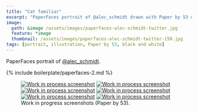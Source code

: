 ```yaml
---
title: "Cat familiar"
excerpt: "PaperFaces portrait of @alec_schmidt drawn with Paper by 53 on an iPad."
image: 
  path: &image /assets/images/paperfaces-alec-schmidt-twitter.jpg 
  feature: *image
  thumbnail: /assets/images/paperfaces-alec-schmidt-twitter-150.jpg
tags: [portrait, illustration, Paper by 53, black and white]
---
```


PaperFaces portrait of <a href="http://twitter.com/alec_schmidt">@alec_schmidt</a>.

{% include boilerplate/paperfaces-2.md %}

<figure class="half">
	<a href="/assets/images/paperfaces-alec-schmidt-process-1-lg.jpg"><img src="/assets/images/paperfaces-alec-schmidt-process-1-600.jpg" alt="Work in process screenshot"></a>
	<a href="/assets/images/paperfaces-alec-schmidt-process-2-lg.jpg"><img src="/assets/images/paperfaces-alec-schmidt-process-2-600.jpg" alt="Work in process screenshot"></a>
	<a href="/assets/images/paperfaces-alec-schmidt-process-3-lg.jpg"><img src="/assets/images/paperfaces-alec-schmidt-process-3-600.jpg" alt="Work in process screenshot"></a>
	<a href="/assets/images/paperfaces-alec-schmidt-process-4-lg.jpg"><img src="/assets/images/paperfaces-alec-schmidt-process-4-600.jpg" alt="Work in process screenshot"></a>
	<a href="/assets/images/paperfaces-alec-schmidt-process-5-lg.jpg"><img src="/assets/images/paperfaces-alec-schmidt-process-5-600.jpg" alt="Work in process screenshot"></a>
	<a href="/assets/images/paperfaces-alec-schmidt-process-6-lg.jpg"><img src="/assets/images/paperfaces-alec-schmidt-process-6-600.jpg" alt="Work in process screenshot"></a>
	<figcaption>Work in progress screenshots (Paper by 53).</figcaption>
</figure>
